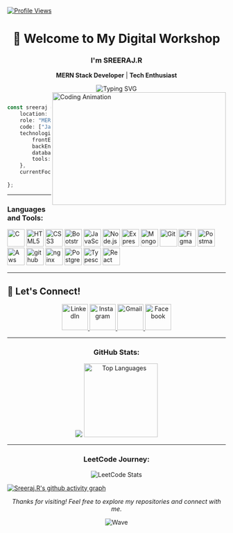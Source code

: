 
[![Profile Views](https://komarev.com/ghpvc/?username=sreeraj100&label=Profile%20Views&color=00f7ff&style=flat-square)](https://github.com/Sreeraj100)
<div align="center">

# 👋 Welcome to My Digital Workshop

### I'm SREERAJ.R
**MERN Stack Developer** | **Tech Enthusiast**

<img src="https://readme-typing-svg.herokuapp.com?font=Fira+Code&weight=600&size=28&pause=1000&color=00F7FF&center=true&vCenter=true&random=false&width=600&lines=Building+Digital+Experiences;MERN+Stack+Enthusiast;Always+Learning%2C+Always+Growing" alt="Typing SVG" />


</div>
<img align="right" width="400" height="260" src="https://camo.githubusercontent.com/2366b34bb903c09617990fb5fff4622f3e941349e846ddb7e73df872a9d21233/68747470733a2f2f63646e2e6472696262626c652e636f6d2f75736572732f3733303730332f73637265656e73686f74732f363538313234332f6176656e746f2e676966" alt="Coding Animation" />

```typescript

const sreeraj = {
    location: "India,Kerala",
    role: "MERN Stack Developer",
    code: ["JavaScript", "TypeScript", "C", "HTML/CSS"],
    technologies: {
        frontEnd: ["React", "HTML5", "CSS3", "Bootstrap"],
        backEnd: ["Node.js", "Express.js"],
        databases: ["MongoDB", "PostgreSQL"],
        tools: ["Git", "AWS", "Nginx", "Postman", "Figma"]
    },
    currentFocus: "Building scalable web applications",
    
};
```
---

<h3 align="left">Languages and Tools:</h3>
<p align="left">
  <img src="https://github.com/marwin1991/profile-technology-icons/blob/main/icons/c.png" height="40" alt="C" />
  <img src="https://cdn.jsdelivr.net/gh/devicons/devicon/icons/html5/html5-original.svg" height="40" alt="HTML5" />
  <img src="https://cdn.jsdelivr.net/gh/devicons/devicon/icons/css3/css3-original.svg" height="40" alt="CSS3" />
  <img src="https://cdn.jsdelivr.net/gh/devicons/devicon/icons/bootstrap/bootstrap-original.svg" height="40" alt="Bootstrap" />
  <img src="https://cdn.jsdelivr.net/gh/devicons/devicon/icons/javascript/javascript-original.svg" height="40" alt="JavaScript" />
  <img src="https://cdn.jsdelivr.net/gh/devicons/devicon/icons/nodejs/nodejs-plain-wordmark.svg" height="40" alt="Node.js" />
  <img src="https://github.com/marwin1991/profile-technology-icons/blob/main/icons/express.png" height="40" alt="Express.js" />
  <img src="https://cdn.jsdelivr.net/gh/devicons/devicon/icons/mongodb/mongodb-original.svg" height="40" alt="MongoDB" />
  <img src="https://cdn.jsdelivr.net/gh/devicons/devicon/icons/git/git-original.svg" height="40" alt="Git" />
  <img src="https://cdn.jsdelivr.net/gh/devicons/devicon/icons/figma/figma-original.svg" height="40" alt="Figma" />
  <img src="https://github.com/marwin1991/profile-technology-icons/blob/main/icons/postman.png" height="40" alt="Postman" />
  <img src="https://cdn.jsdelivr.net/gh/devicons/devicon/icons/amazonwebservices/amazonwebservices-plain-wordmark.svg" height="40" alt="Aws" />
  <img src="https://github.com/marwin1991/profile-technology-icons/blob/main/icons/github.png" height="40" alt="github" />
  <img src="https://cdn.jsdelivr.net/gh/devicons/devicon/icons/nginx/nginx-original.svg" height="40" alt="nginx" />
  <img src="https://cdn.jsdelivr.net/gh/devicons/devicon/icons/postgresql/postgresql-original.svg" width="40" height="40" alt="PostgreSQL" />
  <img src="https://github.com/marwin1991/profile-technology-icons/blob/main/icons/typescript.png" height="40" alt="Typescript" />
  <img src="https://cdn.jsdelivr.net/gh/devicons/devicon/icons/react/react-original.svg" width="40" height="40" alt="React" />
</p>

---

## 🤝 Let's Connect!

<div align="center">

<a href="https://www.linkedin.com/in/sreeraj-r-/" target="_blank">
  <img src="https://img.icons8.com/fluency/96/linkedin.png" width="60" height="60" alt="LinkedIn" />
</a>
<a href="https://www.instagram.com/beatscriptor/" target="_blank">
  <img src="https://img.icons8.com/fluency/96/instagram-new.png" width="60" height="60" alt="Instagram" />
</a>
<a href="mailto:sreerajsrgmanu2@gmail.com" target="_blank">
  <img src="https://img.icons8.com/fluency/96/gmail-new.png" width="60" height="60" alt="Gmail" />
</a>
<a href="https://www.facebook.com/sreeraj.r.1848/" target="_blank">
  <img src="https://img.icons8.com/fluency/96/facebook-new.png" width="60" height="60" alt="Facebook" />
</a>

</div>

---

<h3 align="center">GitHub Stats:</h3>
<div align="center">
  <img src="https://github-readme-stats.vercel.app/api?username=sreeraj100&show_icons=true&theme=radical&&hide=issues" />
  <img src="https://github-readme-stats.vercel.app/api/top-langs?username=sreeraj100&locale=en&hide_title=false&layout=compact&card_width=320&langs_count=5&theme=dracula&hide_border=false" height="170" alt="Top Languages" />
</div>

---

<h3 align="center">LeetCode Journey:</h3>
<p align="center">
  <img src="https://leetcard.jacoblin.cool/Sreeraj179?theme=dark" alt="LeetCode Stats" />
</p>


[![Sreeraj.R's github activity graph](https://github-readme-activity-graph.vercel.app/graph?username=sreeraj100&bg_color=000000&color=ffffff&line=51f565&point=ffffff&area=true&hide_border=true)](https://github.com/ashutosh00710/github-readme-activity-graph)



<div align="center">

*Thanks for visiting! Feel free to explore my repositories and connect with me.* 

![Wave](https://raw.githubusercontent.com/mayhemantt/mayhemantt/Update/svg/Bottom.svg)

</div>
